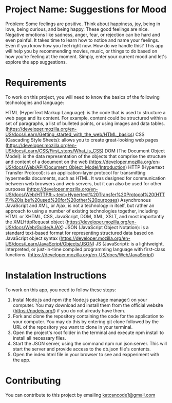 # Project Name: Suggestions for Mood

Problem: 
Some feelings are positive. Think about happiness, joy, being in love, being curious, and being happy. These good feelings are nice. Negative emotions like sadness, anger, fear, or rejection can be hard and even painful. It takes time to learn how to notice and name your feelings. Even if you know how you feel right now. How do we handle this? This app will help you by recommending movies, music, or things to do based on how you're feeling at the moment. Simply, enter your current mood and let's explore the app suggestions.

# Requirements
To work on this project, you will need to know the basics of the following technologies and language:

HTML (HyperText Markup Language): is the code that is used to structure a web page and its content. For example, content could be structured within a set of paragraphs, a list of bulleted points, or using images and data tables. (https://developer.mozilla.org/en-US/docs/Learn/Getting_started_with_the_web/HTML_basics)
CSS (Cascading Style Sheets): allows you to create great-looking web pages (https://developer.mozilla.org/en-US/docs/Learn/CSS/First_steps/What_is_CSS)
DOM (The Document Object Model): is the data representation of the objects that comprise the structure and content of a document on the web (https://developer.mozilla.org/en-US/docs/Web/API/Document_Object_Model/Introduction)
HTTP (Hypertext Transfer Protocol): is an application-layer protocol for transmitting hypermedia documents, such as HTML. It was designed for communication between web browsers and web servers, but it can also be used for other purposes (https://developer.mozilla.org/en-US/docs/Web/HTTP#:~:text=Hypertext%20Transfer%20Protocol%20(HTTP)%20is,be%20used%20for%20other%20purposes) 
Asynchronous JavaScript and XML, or Ajax, is not a technology in itself, but rather an approach to using a number of existing technologies together, including HTML or XHTML, CSS, JavaScript, DOM, XML, XSLT, and most importantly the XMLHttpRequest object (https://developer.mozilla.org/en-US/docs/Web/Guide/AJAX)
JSON (JavaScript Object Notation): is a standard text-based format for representing structured data based on JavaScript object syntax (https://developer.mozilla.org/en-US/docs/Learn/JavaScript/Objects/JSON)
JS (JavaScript): is a lightweight, interpreted, or just-in-time compiled programming language with first-class functions. (https://developer.mozilla.org/en-US/docs/Web/JavaScript)

# Instalation Instructions
To work on this app, you need to follow these steps:
1. Instal Node.js and npm (the Node.js package manager) on your computer. You may download and install them from the official website (https://nodejs.org/) if you do not already have them.
2. Fork and clone the repository containing the code for the application to your computer. You may do this by entering git clone followed by the URL of the repository you want to clone in your terminal.
3. Open the project's root folder in the terminal and execute npm install to install all necessary files.
4. Start the JSON server, using the command npm run json:server. This will start the server and provide access to the db.json file's contents.
5. Open the index.html file in your browser to see and expperiment with the app.

# Contributing
You can contribute to this project by emailing katcancode1@gmail.com

